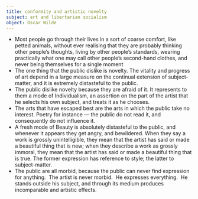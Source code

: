 ```yaml
---
title: conformity and artistic novelty
subject: art and libertarian socialism
object: Oscar Wilde
--- 
```

- Most people go through their lives in a sort of coarse comfort, like petted animals, without ever realising that they are probably thinking other people’s thoughts, living by other people’s standards, wearing practically what one may call other people’s second-hand clothes, and never being themselves for a single moment
- The one thing that the public dislike is novelty. The vitality and progress of art depend in a large measure on the continual extension of subject-matter, and it is extremely distasteful to the public.
- The public dislike novelty because they are afraid of it. It represents to them a mode of Individualism, an assertion on the part of the artist that he selects his own subject, and treats it as he chooses.
- The arts that have escaped best are the arts in which the public take no interest. Poetry for instance — the public do not read it, and consequently do not influence it.
- A fresh mode of Beauty is absolutely distasteful to the public, and whenever it appears they get angry, and bewildered. When they say a work is grossly unintelligible, they mean that the artist has said or made a beautiful thing that is new; when they describe a work as grossly immoral, they mean that the artist has said or made a beautiful thing that is true. The former expression has reference to style; the latter to subject-matter. 
- The public are all morbid, because the public can never find expression for anything.  The artist is never morbid.  He expresses everything.  He stands outside his subject, and through its medium produces incomparable and artistic effects. 
